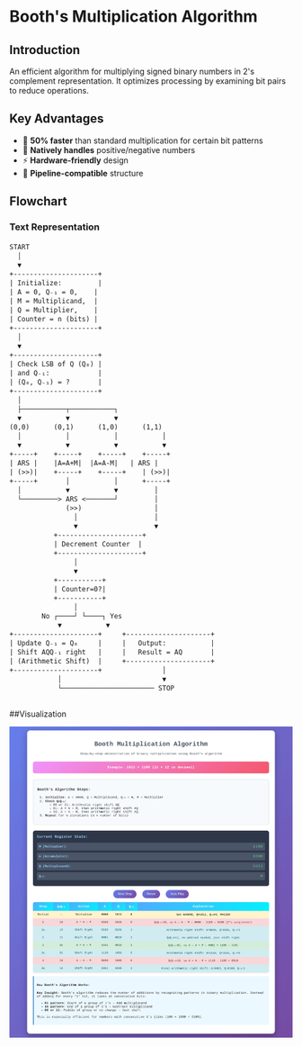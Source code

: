 # Booth's Multiplication Algorithm

## Introduction
An efficient algorithm for multiplying signed binary numbers in 2's complement representation. It optimizes processing by examining bit pairs to reduce operations.

## Key Advantages
- 🚀 **50% faster** than standard multiplication for certain bit patterns  
- 🔢 **Natively handles** positive/negative numbers  
- ⚡ **Hardware-friendly** design  
- 🔁 **Pipeline-compatible** structure  

## Flowchart

### Text Representation
```text
START
  │
  ▼
+---------------------+
| Initialize:         |
| A = 0, Q₋₁ = 0,    |
| M = Multiplicand,  |
| Q = Multiplier,    |
| Counter = n (bits) |
+---------------------+
  │
  ▼
+---------------------+
| Check LSB of Q (Q₀) |
| and Q₋₁:            |
| (Q₀, Q₋₁) = ?       |
+---------------------+
  │
  ├───────────┬───────────┐
  ▼           ▼           ▼
(0,0)      (0,1)      (1,0)      (1,1)
  │           │           │           │
  ▼           ▼           ▼           ▼
+-----+    +-----+    +-----+    +-----+
| ARS |    |A=A+M|  |A=A-M|   | ARS |
| (>>)|    +-----+    +-----+    | (>>)|
+-----+       │           │      +-----+
  │           ▼           ▼         │
  └─────────> ARS <───────┘         │
              (>>)                  │
                │                   │
                ▼                   ▼
           +---------------------+
           | Decrement Counter  |
           +---------------------+
                │
                ▼
           +-----------+
           | Counter=0?|
           +-----------+
                │
        No ┌────┘ └────┐ Yes
            ▼           ▼
+---------------------+     +---------------------+
| Update Q₋₁ = Q₀     |     |   Output:           |
| Shift AQQ₋₁ right   |     |   Result = AQ       |
| (Arithmetic Shift)  |     +---------------------+
+---------------------+               │
            │                         ▼
            └─────────────────────── STOP


```

##Visualization

![Booth's Algorithm Flowchart](https://github.com/Mdsadmansakib/Computer-Architecture-and-Organization/blob/main/Notes/Assets/booth_multiplication_demo.jpg) 
